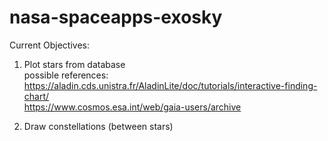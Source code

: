 # nasa-spaceapps-exosky
Current Objectives: <br/>
1. Plot stars from database <br/>
possible references: <br/>
https://aladin.cds.unistra.fr/AladinLite/doc/tutorials/interactive-finding-chart/ <br/>
https://www.cosmos.esa.int/web/gaia-users/archive <br/>

3. Draw constellations (between stars)
